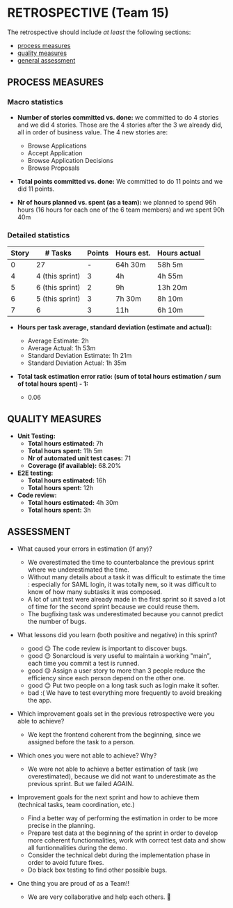 RETROSPECTIVE (Team 15)
=====================================

The retrospective should include _at least_ the following
sections:

- [process measures](#process-measures)
- [quality measures](#quality-measures)
- [general assessment](#assessment)

## PROCESS MEASURES

### Macro statistics

- **Number of stories committed vs. done:**
  we committed to do 4 stories and we did 4 stories.
  Those are the 4 stories after the 3 we already did, all in order of business value.
  The 4 new stories are:
  - Browse Applications
  - Accept Application
  - Browse Application Decisions
  - Browse Proposals

- **Total points committed vs. done:**
  We committed to do 11 points and we did 11 points.

- **Nr of hours planned vs. spent (as a team):**
  we planned to spend 96h hours (16 hours for each one of the 6 team members)
  and we spent 90h 40m

### Detailed statistics

| Story  | # Tasks | Points | Hours est. | Hours actual |
|--------|---------|--------|------------|--------------|
|   0    |   27   |   -    |   64h 30m   |   58h 5m   |
|   4    |4 (this sprint)|   3    | 4h | 4h 55m |
|   5    |6 (this sprint)|   2    | 9h | 13h 20m |
|   6    |5 (this sprint)|   3    | 7h 30m | 8h 10m |
|   7    |   6    |   3    | 11h | 6h 10m |


- **Hours per task average, standard deviation (estimate and actual):**
  - Average Estimate: 2h
  - Average Actual: 1h 53m
  - Standard Deviation Estimate: 1h 21m
  - Standard Deviation Actual: 1h 35m

- **Total task estimation error ratio: (sum of total hours estimation / sum of total hours spent) - 1:**
  - 0.06


## QUALITY MEASURES

- **Unit Testing:**
  - **Total hours estimated:** 7h
  - **Total hours spent:** 11h 5m
  - **Nr of automated unit test cases:** 71
  - **Coverage (if available):** 68.20%
- **E2E testing:**
  - **Total hours estimated:** 16h
  - **Total hours spent:** 12h
- **Code review:**
  - **Total hours estimated:** 4h 30m
  - **Total hours spent:** 3h



## ASSESSMENT

- What caused your errors in estimation (if any)?
    - We overestimated the time to counterbalance the previous sprint where we underestimated the time. 
    - Without many details about a task it was difficult to estimate the time : especially for SAML login, it was totally new, so it was difficult to know of how many subtasks it was composed.
    - A lot of unit test were already made in the first sprint so it saved a lot of time for the second sprint because we could reuse them.
    - The bugfixing task was underestimated because you cannot predict the number of bugs.

- What lessons did you learn (both positive and negative) in this sprint?
    - good 😌 The code review is important to discover bugs.
    - good 😌 Sonarcloud is very useful to maintain a working "main", each time you commit a test is runned.
    - good 😌 Assign a user story to more than 3 people reduce the efficiency since each person depend on the other one.
    - good 😌 Put two people on a long task such as login make it softer.
    - bad  :( We have to test everything more frequently to avoid breaking the app.

- Which improvement goals set in the previous retrospective were you able to achieve?
    - We kept the frontend coherent from the beginning, since we assigned before the task to a person.
  
- Which ones you were not able to achieve? Why?
    - We were not able to achieve a better estimation of task (we overestimated), because we did not want to underestimate as the previous sprint. But we failed AGAIN.

- Improvement goals for the next sprint and how to achieve them (technical tasks, team coordination, etc.)
    - Find a better way of performing the estimation in order to be more precise in the planning.
    - Prepare test data at the beginning of the sprint in order to develop more coherent functionnalities, work with correct test data and show all funtionnalities during the demo.
    - Consider the technical debt during the implementation phase in order to avoid future fixes.
    - Do black box testing to find other possible bugs.

- One thing you are proud of as a Team!!
    - We are very collaborative and help each others. 💜

